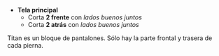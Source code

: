 *   **Tela principal**
    *   Corta **2 frente** con *lados buenos juntos*
    *   Corta **2 atrás** con *lados buenos juntos*

Titan es un bloque de pantalones. Sólo hay la parte frontal y trasera de cada pierna.
